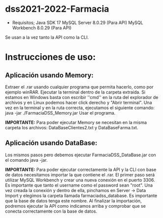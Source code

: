 # dss2021-2022-Farmacia

- Requisitos;
Java SDK 17
MySQL Server 8.0.29 (Para API)
MySQL Workbench 8.0.29 (Para API)

Se usan a la vez tanto la API como la CLI.

# Instrucciones de uso:

## Aplicación usando Memory:
Extraer el .rar usando cualquier programa que permita hacerlo, como por ejemplo winRAR.
Ejecutar la terminal dentro de la carpeta extraída. Si estamos en Windows basta con escribir ''cmd'' en la ruta del explorador de archivos y en Linux podemos hacer click derecho y "Abrir terminal".
Una vez en la terminal y en la ruta correcta, ejecutamos el siguiente comando: java -jar ./FarmaciaDSS_Memory.jar
Usar el programa.

**IMPORTANTE:** Para poder ejecutar Memory se necesitan en la misma carpeta los archivos: DataBaseClientes2.txt y DataBaseFarma.txt.

## Aplicación usando DataBase:

Los mismos pasos pero debemos ejecutar FarmaciaDSS_DataBase.jar con el comando java -jar.

**IMPORTANTE:** Para poder ejecutar correctamente la API y la CLI con base de datos necesitamos importar la que contiene el .rar. El primer paso será utilizar MySQL Workbench y crear una nueva conexión en el puerto 3306. Es importante que tanto el username como el password sean "root". Una vez creada la conexión y dentro de ella, pinchamos en Server -> Data Import y elegimos la carpeta llamada farmaciadss_database. Es importante que la base de datos tenga este nombre. Al finalizar la importación, podremos ejecutar la API como indicamos arriba y comprobar que se conecta correctamente con la base de datos.

